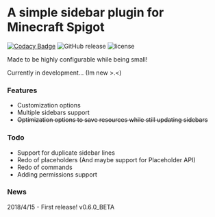 # A simple sidebar plugin for Minecraft Spigot
[![Codacy Badge](https://api.codacy.com/project/badge/Grade/ad2a5c3320dd43cbad38ba13a85f8a66)](https://www.codacy.com/app/flintintoe/SimpleSidebar?utm_source=github.com&amp;utm_medium=referral&amp;utm_content=flintintoe/SimpleSidebar&amp;utm_campaign=Badge_Grade) ![GitHub release](https://img.shields.io/github/release/flintintoe/SimpleSidebar.svg) ![license](https://img.shields.io/github/license/flintintoe/SimpleSidebar.svg?style=flat-square)

Made to be highly configurable while being small!

Currently in development... (Im new >.<)

### Features
- Customization options
- Multiple sidebars support
- ~~Optimization options to save resources while still updating sidebars~~

### Todo
- Support for duplicate sidebar lines
- Redo of placeholders (And maybe support for Placeholder API)
- Redo of commands
- Adding permissions support

### News
2018/4/15 - First release! v0.6.0_BETA

